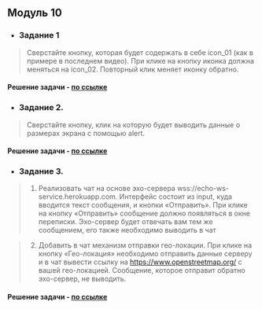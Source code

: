 ## Модуль 10

- ### Задание 1
> Сверстайте кнопку, которая будет содержать в себе icon_01 (как в примере в последнем видео). При клике на кнопку иконка должна меняться на icon_02. Повторный клик меняет иконку обратно.

#### Решение задачи - [по ссылке](https://github.com/ulyanachernova/module10_homework/tree/main/task1)

- ### Задание 2. 
> Сверстайте кнопку, клик на которую будет выводить данные о размерах экрана с помощью alert.

#### Решение задачи - [по ссылке](https://github.com/ulyanachernova/module10_homework/tree/main/task2)

- ### Задание 3. 
> 1. Реализовать чат на основе эхо-сервера wss://echo-ws-service.herokuapp.com.
> Интерфейс состоит из input, куда вводится текст сообщения, и кнопки «Отправить».
> При клике на кнопку «Отправить» сообщение должно появляться в окне переписки.
> Эхо-сервер будет отвечать вам тем же сообщением, его также необходимо выводить в чат

> 2. Добавить в чат механизм отправки гео-локации.
> При клике на кнопку «Гео-локация» необходимо отправить данные серверу и в чат вывести ссылку на https://www.openstreetmap.org/ с вашей гео-локацией. Сообщение, которое отправит обратно эхо-сервер, не выводить.

#### Решение задачи - [по ссылке](https://github.com/ulyanachernova/module10_homework/tree/main/task3)
